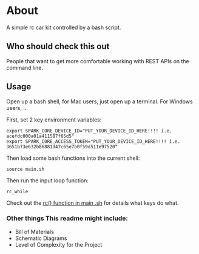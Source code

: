 About
=====

A simple rc car kit controlled by a bash script.

Who should check this out
-------------------------

People that want to get more comfortable working with REST APIs on the command line.

Usage
-----

Open up a bash shell, for Mac users, just open up a terminal.
For Windows users, ...

First, set 2 key environment variables:

    export SPARK_CORE_DEVICE_ID="PUT_YOUR_DEVICE_ID_HERE!!!! i.e. acefdc000a01a411587f65d5"
    export SPARK_CORE_ACCESS_TOKEN="PUT_YOUR_DEVICE_ID_HERE!!!! i.e. 3651b73e632b86881d47c65e7b0f59d511e97520"

Then load some bash functions into the current shell:

    source main.sh

Then run the input loop function:

    rc_while

Check out the [rc() function in main .sh](main.sh) for details what keys do what.


### Other things This readme might include:

* Bill of Materials
* Schematic Diagrams
* Level of Complexity for the Project

